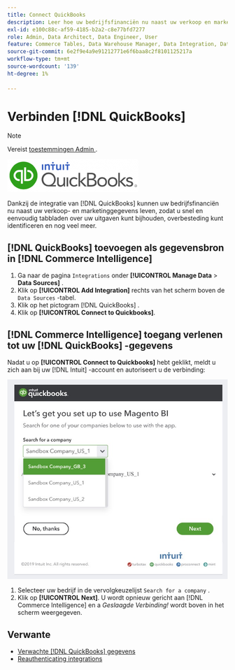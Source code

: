 ```yaml
---
title: Connect QuickBooks
description: Leer hoe uw bedrijfsfinanciën nu naast uw verkoop en marketing gegevens kunnen leven, die u toestaan om snel en gemakkelijk lusjes op uw uitgaven te houden, overbesteding, en meer te identificeren.
exl-id: e100c88c-af59-4185-b2a2-c8e77bfd7277
role: Admin, Data Architect, Data Engineer, User
feature: Commerce Tables, Data Warehouse Manager, Data Integration, Data Import/Export
source-git-commit: 6e2f9e4a9e91212771e6f6baa8c2f8101125217a
workflow-type: tm+mt
source-wordcount: '139'
ht-degree: 1%

---
```


# Verbinden [!DNL QuickBooks]

>[!NOTE]
>
>Vereist [ toestemmingen Admin ](../../../administrator/user-management/user-management.md).

![](../../../assets/Quickbooks.png)

Dankzij de integratie van [!DNL QuickBooks] kunnen uw bedrijfsfinanciën nu naast uw verkoop- en marketinggegevens leven, zodat u snel en eenvoudig tabbladen over uw uitgaven kunt bijhouden, overbesteding kunt identificeren en nog veel meer.

## [!DNL QuickBooks] toevoegen als gegevensbron in [!DNL Commerce Intelligence]

1. Ga naar de pagina `Integrations` onder **[!UICONTROL Manage Data** > **Data Sources]** .
1. Klik op **[!UICONTROL Add Integration]** rechts van het scherm boven de `Data Sources` -tabel.
1. Klik op het pictogram [!DNL QuickBooks] .
1. Klik op **[!UICONTROL Connect to Quickbooks]**.

## [!DNL Commerce Intelligence] toegang verlenen tot uw [!DNL QuickBooks] -gegevens

Nadat u op **[!UICONTROL Connect to Quickbooks]** hebt geklikt, meldt u zich aan bij uw [!DNL Intuit] -account en autoriseert u de verbinding:

![](../../../assets/QuickBooks_App_Store_1.jpg)

1. Selecteer uw bedrijf in de vervolgkeuzelijst `Search for a company` .
1. Klik op **[!UICONTROL Next]**. U wordt opnieuw gericht aan [!DNL Commerce Intelligence] en a *Geslaagde Verbinding!* wordt boven in het scherm weergegeven.

## Verwante

* [Verwachte  [!DNL QuickBooks]  gegevens](../integrations/quickbooks-data.md)
* [ Reauthenticating integrations ](https://experienceleague.adobe.com/docs/commerce-knowledge-base/kb/how-to/mbi-reauthenticating-integrations.html)

